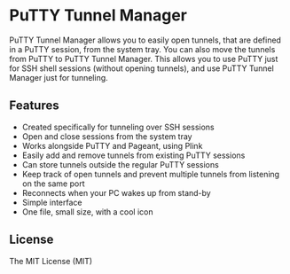 # PuTTY Tunnel Manager

PuTTY Tunnel Manager allows you to easily open tunnels, that are defined in a PuTTY session, from the system tray. You can also move the tunnels from PuTTY to PuTTY Tunnel Manager. This allows you to use PuTTY just for SSH shell sessions (without opening tunnels), and use PuTTY Tunnel Manager just for tunneling.

## Features
* Created specifically for tunneling over SSH sessions
* Open and close sessions from the system tray
* Works alongside PuTTY and Pageant, using Plink
* Easily add and remove tunnels from existing PuTTY sessions
* Can store tunnels outside the regular PuTTY sessions
* Keep track of open tunnels and prevent multiple tunnels from listening on the same port
* Reconnects when your PC wakes up from stand-by
* Simple interface
* One file, small size, with a cool icon

## License

The MIT License (MIT)
